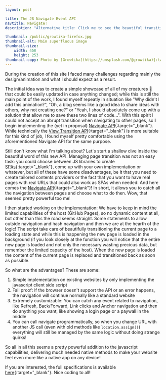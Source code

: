 ```yaml
---
layout: post

title: The JS Navigate Event API
navtitle: Navigate!
description: "Alternative title: Click me to see the beautiful transition (Only Chrome M102+ currently)"

thumbnail: /public/growtika-firefox.jpg
thumbnail-alt: Main superfluous image
thumbnail-size: 
    width: 450
    height: 253
thumbnail-copy: Photo by [Growtika](https://unsplash.com/@growtika){:target="_blank"}
---
```


During the creation of this site I faced many challenges regarding mainly the design/animation and what I should expect as a result.

The initial idea was to create a simple showcase of all of my creatures 🦖 that could be easily updated in case anything changed; while this is still the main point of the work, I found myself repeatly in situation like "Why didn't I add this animation?", "Oh, a blog seems like a good idea to share ideas with others, why not creating one?" or "Yeah, I should absolutely come up with a solution that allow me to save these two lines of code...".
With this spirit I could not accept an abrupt transition when navigating to other pages, so I begin implementing the (yet in proposal) [Navigate API](https://developer.chrome.com/docs/web-platform/navigation-api/){:target="_blank"}. While technically the [View Transition API](https://developer.chrome.com/docs/web-platform/view-transitions/){:target="_blank"} is more suitable for this kind of job, I found myself pretty comfortable using the aforementioned Navigate API for the same purpose.

Still don't know what I'm talking about? Let's start a shallow dive inside the beautiful word of this new API.
Managing page transition was not an easy task: you could choose between JS libraries to create [SPAs](https://en.wikipedia.org/wiki/Single-page_application){:target="_blank"}, come up with your own implementation or whatever, but all of these have some disadvantages, be it that you need to create tailored contents providers or the fact that you want to have real pages with real URLs that could also work as SPAs when needed. And here comes the [Navigate API](https://developer.chrome.com/docs/web-platform/navigation-api/){:target="_blank"}! In short, it allows you to catch all the navigation between pages and choose what to do then. Wow, that seemed pretty powerful too me!

I then started working on the implementation: We have to keep in mind the limited capabilities of the host (GitHub Pages), so no dynamic content at all, but other than this the road seems straight. Some statements to allow outside navigation and hash navigation and then we are at the hearth of the logic! The script take care of beautifully transitioning the current page to a loading state and while this is happening the new page is loaded in the background (if you look closely at the function you will notice that the entire new page is loaded and not only the necessary wasting precious data, but remember the limited capacity of the host). When the new page is loaded the content of the current page is replaced and transitioned back as soon as possible.

So what are the advantages? These are some:
1. Simple implementation on existing websites by only implementing the javascript client side script
2. Fail proof: If the browser doesn't support the API or an error happens, the navigation will continue normally like a standard website
3. Extremely customizable: You can catch any event related to navigation, like Refresh, Back/Forward, Link clicks and Anchor navigation and then do anything you want, like showing a login page or a paywall in the middle
4. You can call navigate programmatically, so when you change URL with another JS call (even with old methods like `location.assign()`) everything will still be managed by the same logic without doing strange quirks!

So all in all this seems a pretty powerful addition to the javascript capabilities, delivering much needed native methods to make your website feel even more like a native app on any device!

If you are interested, the full specifications is available [here](https://github.com/WICG/navigation-api){:target="_blank"}. Nice coding to all!
